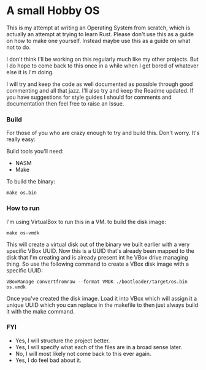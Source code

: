 # A small Hobby OS
This is my attempt at writing an Operating System from scratch, which is actually an attempt at trying to learn Rust. Please don't use this as a guide on how to make one yourself. Instead maybe use this as a guide on what not to do.

I don't think I'll be working on this regularly much like my other projects. But I do hope to come back to this once in a while when I get bored of whatever else it is I'm doing.

I will try and keep the code as well documented as possible through good commenting and all that jazz. I'll also try and keep the Readme updated. If you have suggestions for style guides I should for comments and documentation then feel free to raise an Issue.

### Build
For those of you who are crazy enough to try and build this. Don't worry. It's really easy:

Build tools you'll need:
* NASM
* Make

To build the binary:
```
make os.bin
```


### How to run
I'm using VirtualBox to run this in a VM. to build the disk image:
```
make os-vmdk
```
This will create a virtual disk out of the binary we built earlier with a very specific VBox UUID. Now this is a UUID that's already been mapped to the disk that I'm creating and is already present int he VBox drive managing thing. So use the following command to create a VBox disk image with a specific UUID:
```
VBoxManage convertfromraw --format VMDK ./bootloader/target/os.bin os.vmdk
```
Once you've created the disk image. Load it into VBox which will assign it a unique UUID which you can replace in the makefile to then just always build it with the make command.


### FYI
* Yes, I will structure the project better.
* Yes, I will specify what each of the files are in a broad sense later.
* No, I will most likely not come back to this ever again.
* Yes, I do feel bad about it.